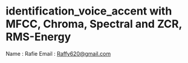 # identification_voice_accent with MFCC, Chroma, Spectral and ZCR, RMS-Energy
Name : Rafie
Email : Raffy620@gmail.com

